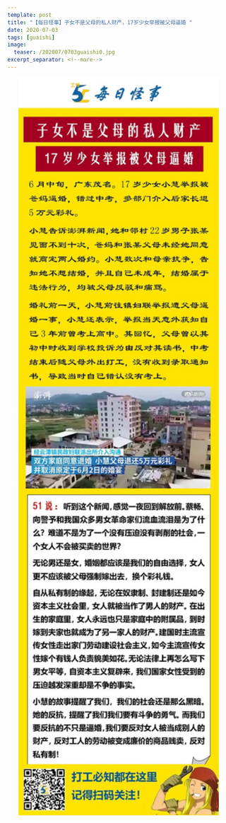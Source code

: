 ```yaml
---
template: post
title: "【每日怪事】子女不是父母的私人财产，17岁少女举报被父母逼婚 "
date: 2020-07-03
tags: [guaishi]
image:
  teaser: /202007/0703guaishi0.jpg
excerpt_separator: <!--more-->
---
```


<div style="text-align:center;color:grey"><img src="/images/202007/0703guaishi.jpg" width="90%"></div><br>

